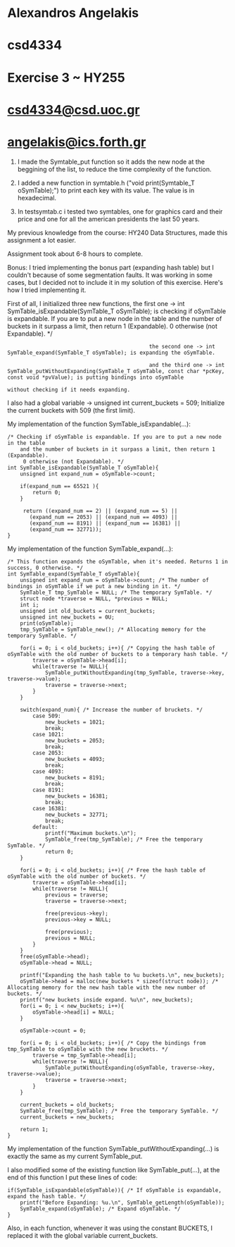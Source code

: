 
# Alexandros Angelakis                      #
# csd4334                                   #
# Exercise 3 ~ HY255                        #
# csd4334@csd.uoc.gr                        #
# angelakis@ics.forth.gr                    #

1) I made the Symtable_put function so it adds the new node at the beggining of the list, to reduce the time complexity of the function.

2) I added a new function in symtable.h ("void print(Symtable_T oSymTable);") to print each key with its value. The value is in hexadecimal.

3) In testsymtab.c i tested two symtables, one for graphics card and their price and one for all the american presidents the last 50 years.

My previous knowledge from the course: HY240 Data Structures, made this assignment a lot easier.

Assignment took about 6-8 hours to complete.

Bonus: I tried implementing the bonus part (expanding hash table) but I couldn't because of some segmentation faults.
       It was working in some cases, but I decided not to include it in my solution of this exercise.
       Here's how I tried implementing it.

First of all, I initialized three new functions, the first one -> int SymTable_isExpandable(SymTable_T oSymTable); is checking if oSymTable is expandable. If you are to put a new node in the table
                                                                  and the number of buckets in it surpass a limit, then return 1 (Expandable). 0 otherwise (not Expandable). */

                                                 the second one -> int SymTable_expand(SymTable_T oSymTable); is expanding the oSymTable.

                                                 and the third one -> int SymTable_putWithoutExpanding(SymTable_T oSymTable, const char *pcKey, const void *pvValue); is putting bindings into oSymTable
                                                                      without checking if it needs expanding.

I also had a global variable -> unsigned int current_buckets = 509;  Initialize the current buckets with 509 (the first limit).


My implementation of the function SymTable_isExpandable(...):

    /* Checking if oSymTable is expandable. If you are to put a new node in the table
        and the number of buckets in it surpass a limit, then return 1 (Expandable).
         0 otherwise (not Expandable). */
    int SymTable_isExpandable(SymTable_T oSymTable){
        unsigned int expand_num = oSymTable->count;

        if(expand_num == 65521 ){
            return 0;
        }

         return ((expand_num == 2) || (expand_num == 5) ||
           (expand_num == 2053) || (expand_num == 4093) ||
           (expand_num == 8191) || (expand_num == 16381) ||
           (expand_num == 32771));
    }


My implementation of the function SymTable_expand(...):

    /* This function expands the oSymTable, when it's needed. Returns 1 in success, 0 otherwise. */
    int SymTable_expand(SymTable_T oSymTable){
        unsigned int expand_num = oSymTable->count; /* The number of bindings in oSymTable if we put a new binding in it. */
        SymTable_T tmp_SymTable = NULL; /* The temporary SymTable. */
        struct node *traverse = NULL, *previous = NULL;
        int i;
        unsigned int old_buckets = current_buckets;
        unsigned int new_buckets = 0U;
        print(oSymTable);
        tmp_SymTable = SymTable_new(); /* Allocating memory for the temporary SymTable. */

        for(i = 0; i < old_buckets; i++){ /* Copying the hash table of oSymTable with the old number of buckets to a temporary hash table. */
            traverse = oSymTable->head[i];
            while(traverse != NULL){
                SymTable_putWithoutExpanding(tmp_SymTable, traverse->key, traverse->value);
                traverse = traverse->next;
            }
        }

        switch(expand_num){ /* Increase the number of bruckets. */
            case 509: 
                new_buckets = 1021;
                break;
            case 1021:
                new_buckets = 2053;
                break;
            case 2053:
                new_buckets = 4093;
                break;
            case 4093:
                new_buckets = 8191;
                break;
            case 8191:
                new_buckets = 16381;
                break;
            case 16381:
                new_buckets = 32771;
                break;
            default:
                printf("Maximum buckets.\n");
                SymTable_free(tmp_SymTable); /* Free the temporary SymTable. */
                return 0;
        }

        for(i = 0; i < old_buckets; i++){ /* Free the hash table of oSymTable with the old number of buckets. */
            traverse = oSymTable->head[i];
            while(traverse != NULL){
                previous = traverse;
                traverse = traverse->next;

                free(previous->key);
                previous->key = NULL;

                free(previous);
                previous = NULL;
            }
        }
        free(oSymTable->head);
        oSymTable->head = NULL;

        printf("Expanding the hash table to %u buckets.\n", new_buckets);
        oSymTable->head = malloc(new_buckets * sizeof(struct node)); /* Allocating memory for the new hash table with the new number of buckets. */
        printf("new buckets inside expand. %u\n", new_buckets);
        for(i = 0; i < new_buckets; i++){
            oSymTable->head[i] = NULL;
        }

        oSymTable->count = 0;

        for(i = 0; i < old_buckets; i++){ /* Copy the bindings from tmp_SymTable to oSymTable with the new bruckets. */
            traverse = tmp_SymTable->head[i];
            while(traverse != NULL){
                SymTable_putWithoutExpanding(oSymTable, traverse->key, traverse->value);
                traverse = traverse->next;
            }
        }

        current_buckets = old_buckets; 
        SymTable_free(tmp_SymTable); /* Free the temporary SymTable. */
        current_buckets = new_buckets;

        return 1;
    }


My implementation of the function SymTable_putWithoutExpanding(...) is exactly the same as my current SymTable_put.

I also modified some of the existing function like SymTable_put(...), at the end of this function I 
put these lines of code: 
 
    if(SymTable_isExpandable(oSymTable)){ /* If oSymTable is expandable, expand the hash table. */
        printf("Before Expanding: %u.\n", SymTable_getLength(oSymTable));
        SymTable_expand(oSymTable); /* Expand oSymTable. */
    }

Also, in each function, whenever it was using the constant BUCKETS, I replaced it with the global variable current_buckets.
